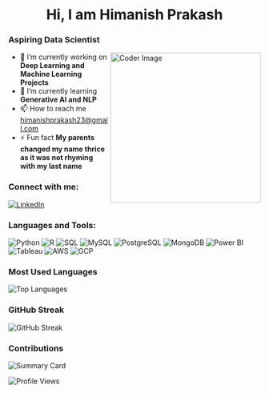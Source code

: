 <h1 align="center">Hi, I am Himanish Prakash</h1>

### Aspiring Data Scientist

<p>
  <img src="https://media.giphy.com/media/qgQUggAC3Pfv687qPC/giphy.gif" alt="Coder Image" align="right" width="300"/>
</p>

- 🔨 I’m currently working on **Deep Learning and Machine Learning Projects**
- 🌱 I’m currently learning **Generative AI and NLP**
- 📫 How to reach me [himanishprakash23@gmail.com](mailto:himanishprakash23@gmail.com)
- ⚡ Fun fact **My parents changed my name thrice as it was not rhyming with my last name**

### Connect with me:
[![LinkedIn](https://img.icons8.com/color/48/000000/linkedin.png)](https://www.linkedin.com/in/himanishprakash/)

### Languages and Tools:
![Python](https://img.icons8.com/color/48/000000/python.png)
![R](https://img.icons8.com/ios-filled/50/000000/r.png)
![SQL](https://img.icons8.com/ios-filled/50/000000/sql.png)
![MySQL](https://img.icons8.com/ios-filled/50/000000/mysql-logo.png)
![PostgreSQL](https://img.icons8.com/color/48/000000/postgreesql.png)
![MongoDB](https://img.icons8.com/color/48/000000/mongodb.png)
![Power BI](https://img.icons8.com/color/48/000000/power-bi.png)
![Tableau](https://img.icons8.com/color/48/000000/tableau-software.png)
![AWS](https://img.icons8.com/color/48/000000/amazon-web-services.png)
![GCP](https://img.icons8.com/color/48/000000/google-cloud.png)



### Most Used Languages
![Top Languages](https://github-readme-stats.vercel.app/api/top-langs/?username=himanishprakash)

### GitHub Streak
![GitHub Streak](https://github-readme-streak-stats.herokuapp.com/?user=himanishprakash)

### Contributions
![Summary Card](https://github-profile-summary-cards.vercel.app/api/cards/profile-details?username=himanishprakash&theme=default)

![Profile Views](https://komarev.com/ghpvc/?username=himanishprakash)
